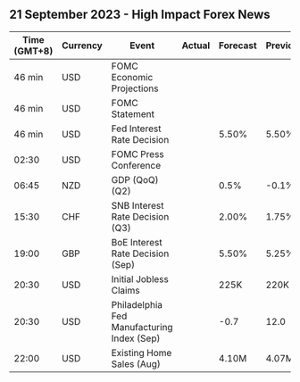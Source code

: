 ## 21 September 2023 - High Impact Forex News

| Time (GMT+8) | Currency | Event | Actual | Forecast | Previous |
|------|----------|-------|--------|----------|----------|
| 46 min | USD | FOMC Economic Projections |  |  |  |
| 46 min | USD | FOMC Statement |  |  |  |
| 46 min | USD | Fed Interest Rate Decision |  | 5.50% | 5.50% |
| 02:30 | USD | FOMC Press Conference |  |  |  |
| 06:45 | NZD | GDP (QoQ) (Q2) |  | 0.5% | -0.1% |
| 15:30 | CHF | SNB Interest Rate Decision (Q3) |  | 2.00% | 1.75% |
| 19:00 | GBP | BoE Interest Rate Decision (Sep) |  | 5.50% | 5.25% |
| 20:30 | USD | Initial Jobless Claims |  | 225K | 220K |
| 20:30 | USD | Philadelphia Fed Manufacturing Index (Sep) |  | -0.7 | 12.0 |
| 22:00 | USD | Existing Home Sales (Aug) |  | 4.10M | 4.07M |
